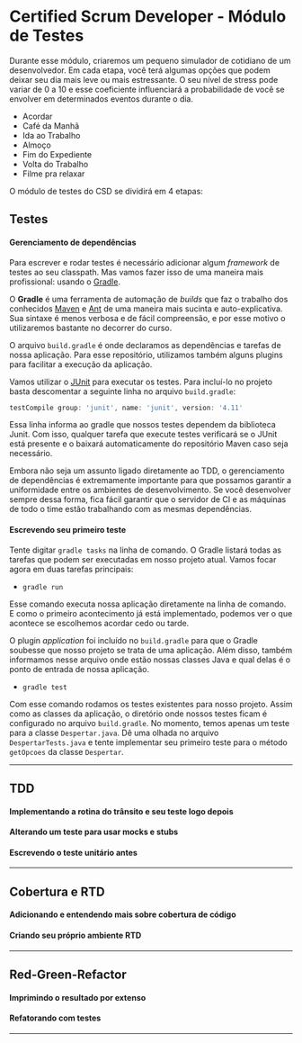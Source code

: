 Certified Scrum Developer - Módulo de Testes
=========

Durante esse módulo, criaremos um pequeno simulador de cotidiano de um desenvolvedor. Em cada etapa, você terá algumas opções que podem deixar seu dia mais leve ou mais estressante. O seu nível de stress pode variar de 0 a 10 e esse coeficiente influenciará a probabilidade de você se envolver em determinados eventos durante o dia.

- Acordar
- Café da Manhã
- Ida ao Trabalho
- Almoço
- Fim do Expediente
- Volta do Trabalho
- Filme pra relaxar

O módulo de testes do CSD se dividirá em 4 etapas:


## Testes

#### Gerenciamento de dependências

Para escrever e rodar testes é necessário adicionar algum *framework* de testes ao seu classpath. Mas vamos fazer isso de uma maneira mais profissional: usando o [Gradle][1].

O **Gradle** é uma ferramenta de automação de *builds* que faz o trabalho dos conhecidos [Maven][2] e [Ant][3] de uma maneira mais sucinta e auto-explicativa. Sua sintaxe é menos verbosa e de fácil compreensão, e por esse motivo o utilizaremos bastante no decorrer do curso.

O arquivo `build.gradle` é onde declaramos as dependências e tarefas de nossa aplicação. Para esse repositório, utilizamos também alguns plugins para facilitar a execução da aplicação.

Vamos utilizar o [JUnit][4] para executar os testes. Para incluí-lo no projeto basta descomentar a seguinte linha no arquivo `build.gradle`:

```groovy
testCompile group: 'junit', name: 'junit', version: '4.11'
```

Essa linha informa ao gradle que nossos testes dependem da biblioteca Junit. Com isso, qualquer tarefa que execute testes verificará se o JUnit está presente e o baixará automaticamente do repositório Maven caso seja necessário.

Embora não seja um assunto ligado diretamente ao TDD, o gerenciamento de dependências é extremamente importante para que possamos garantir a uniformidade entre os ambientes de desenvolvimento. Se você desenvolver sempre dessa forma, fica fácil garantir que o servidor de CI e as máquinas de todo o time estão trabalhando com as mesmas dependências.

#### Escrevendo seu primeiro teste

Tente digitar `gradle tasks` na linha de comando. O Gradle listará todas as tarefas que podem ser executadas em nosso projeto atual. Vamos focar agora em duas tarefas principais:

* `gradle run`

Esse comando executa nossa aplicação diretamente na linha de comando. E como o primeiro acontecimento já está implementado, podemos ver o que acontece se escolhemos acordar cedo ou tarde.

O plugin *application* foi incluído no `build.gradle` para que o Gradle soubesse que nosso projeto se trata de uma aplicação. Além disso, também informamos nesse arquivo onde estão nossas classes Java e qual delas é o ponto de entrada de nossa aplicação.

* `gradle test`

Com esse comando rodamos os testes existentes para nosso projeto. Assim como as classes da aplicação, o diretório onde nossos testes ficam é configurado no arquivo `build.gradle`. No momento, temos apenas um teste para a classe `Despertar.java`. Dê uma olhada no arquivo `DespertarTests.java` e tente implementar seu primeiro teste para o método `getOpcoes` da classe `Despertar`.

------------------

## TDD

#### Implementando a rotina do trânsito e seu teste logo depois
#### Alterando um teste para usar mocks e stubs
#### Escrevendo o teste unitário antes

------------------

## Cobertura e RTD

#### Adicionando e entendendo mais sobre cobertura de código
#### Criando seu próprio ambiente RTD
------------------    

## Red-Green-**Refactor**

#### Imprimindo o resultado por extenso
#### Refatorando com testes
------------------

[1]: http://www.gradle.org/
[2]: http://maven.apache.org/
[3]: http://ant.apache.org/
[4]: http://junit.org/